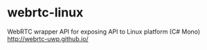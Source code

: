 # webrtc-linux
WebRTC wrapper API for exposing API to Linux platform (C# Mono) http://webrtc-uwp.github.io/
